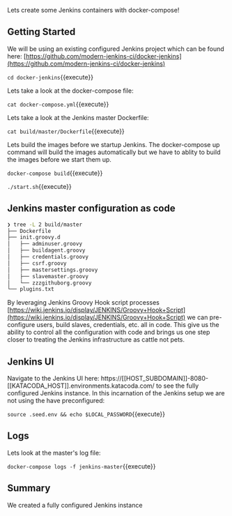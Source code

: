 Lets create some Jenkins containers with docker-compose!

## Getting Started

We will be using an existing configured Jenkins project which can be found here: [https://github.com/modern-jenkins-ci/docker-jenkins](https://github.com/modern-jenkins-ci/docker-jenkins)

`cd docker-jenkins`{{execute}}

Lets take a look at the docker-compose file:

`cat docker-compose.yml`{{execute}}

Lets take a look at the Jenkins master Dockerfile:

`cat build/master/Dockerfile`{{execute}}

Lets build the images before we startup Jenkins. The docker-compose up command will build the images automatically but we have to ablity to build the images before we start them up.

`docker-compose build`{{execute}}

`./start.sh`{{execute}}

## Jenkins master configuration as code

```bash
❯ tree -L 2 build/master
├── Dockerfile
├── init.groovy.d
│   ├── adminuser.groovy
│   ├── buildagent.groovy
│   ├── credentials.groovy
│   ├── csrf.groovy
│   ├── mastersettings.groovy
│   ├── slavemaster.groovy
│   └── zzzgithuborg.groovy
└── plugins.txt
```

By leveraging Jenkins Groovy Hook script processes [https://wiki.jenkins.io/display/JENKINS/Groovy+Hook+Script](https://wiki.jenkins.io/display/JENKINS/Groovy+Hook+Script) we can pre-configure users, build slaves, credentials, etc. all in code. This give us the ability to control all the configuration with code and brings us one step closer to treating the Jenkins infrastructure as cattle not pets.

## Jenkins UI

Navigate to the Jenkins UI here: https://[[HOST_SUBDOMAIN]]-8080-[[KATACODA_HOST]].environments.katacoda.com/ to see the fully configured Jenkins instance.
In this incarnation of the Jenkins setup we are not using the  have preconfigured:

`source .seed.env && echo $LOCAL_PASSWORD`{{execute}}

## Logs

Lets look at the master's log file:

`docker-compose logs -f jenkins-master`{{execute}}

## Summary

We created a fully configured Jenkins instance